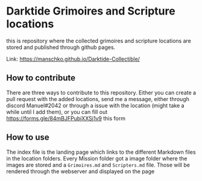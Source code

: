 # Darktide Grimoires and Scripture locations
this is repository where the collected grimoires and scripture locations are stored and published through github pages. 

Link: https://manschko.github.io/Darktide-Collectible/  

## How to contribute
There are three ways to contribute to this repository. Either you can create a pull request with the added locations, send me a message, either through discord Manuel#2042 or through a issue with the location (might take a while until I add them), or you can fill out https://forms.gle/84mBJFPubjXXSj1v9 this form

## How to use
The index file is the landing page which links to the different Markdown files in the location folders. Every Mission folder got a image folder where the images are stored and a ``Grimoires.md`` and ``Scripters.md`` file. Those will be rendered through the webserver and displayed on the page